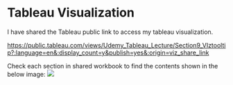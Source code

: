 # Tableau Visualization


I have shared the Tableau public link to access my tableau visualization.



https://public.tableau.com/views/Udemy_Tableau_Lecture/Section9_VIztooltip?:language=en&:display_count=y&publish=yes&:origin=viz_share_link


Check each section in shared workbook to find the contents shown in the below image:
![](https://github.com/kalai2033/Tableau_Visualization/blob/master/Tableau_Course_Contents.png)
